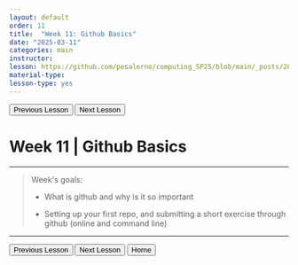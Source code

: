 ```yaml
---
layout: default
order: 11
title:  "Week 11: Github Basics"
date: "2025-03-11"
categories: main
instructor: 
lesson: https://github.com/pesalerno/computing_SP25/blob/main/_posts/2025-02-25-7_Week_7.md
material-type: 
lesson-type: yes
---
```


<a href="https://pesalerno.github.io/computing_SP25/main/2025/03/18/10_Week_10.html"><button>Previous Lesson</button></a>    <a href="https://pesalerno.github.io/computing_SP25/main/2025/03/11/13_Week_12.html"><button>Next Lesson</button></a> 

# Week 11 | Github Basics

------------
>Week's goals:
>
>- What is github and why is it so important
>
>- Setting up your first repo, and submitting a short exercise through github (online and command line)
>

--------------

<a href="https://pesalerno.github.io/computing_SP25/main/2025/03/18/10_Week_10.html"><button>Previous Lesson</button></a>    <a href="https://pesalerno.github.io/computing_SP25/main/2025/03/11/13_Week_12.html"><button>Next Lesson</button></a> 
<a href="https://pesalerno.github.io/computing_SP25/"><button>Home</button></a>  